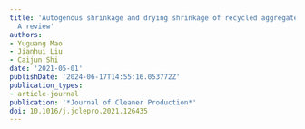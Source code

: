 ```yaml
---
title: 'Autogenous shrinkage and drying shrinkage of recycled aggregate concrete:
  A review'
authors:
- Yuguang Mao
- Jianhui Liu
- Caijun Shi
date: '2021-05-01'
publishDate: '2024-06-17T14:55:16.053772Z'
publication_types:
- article-journal
publication: '*Journal of Cleaner Production*'
doi: 10.1016/j.jclepro.2021.126435
---
```

